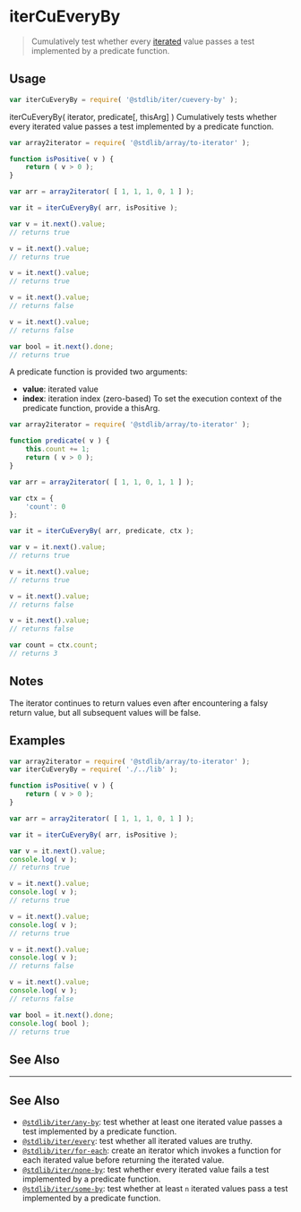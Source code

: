 <!--

@license Apache-2.0

Copyright (c) 2018 The Stdlib Authors.

Licensed under the Apache License, Version 2.0 (the "License");
you may not use this file except in compliance with the License.
You may obtain a copy of the License at

   http://www.apache.org/licenses/LICENSE-2.0

Unless required by applicable law or agreed to in writing, software
distributed under the License is distributed on an "AS IS" BASIS,
WITHOUT WARRANTIES OR CONDITIONS OF ANY KIND, either express or implied.
See the License for the specific language governing permissions and
limitations under the License.

-->

# iterCuEveryBy

> Cumulatively test whether every [iterated][mdn-iterator-protocol] value passes a test implemented by a predicate function.

<section class="intro">

</section>

<section class="usage">

## Usage

```javascript
var iterCuEveryBy = require( '@stdlib/iter/cuevery-by' );
```

iterCuEveryBy( iterator, predicate[, thisArg] )
Cumulatively tests whether every iterated value passes a test implemented by a predicate function.

```javascript
var array2iterator = require( '@stdlib/array/to-iterator' );

function isPositive( v ) {
    return ( v > 0 );
}

var arr = array2iterator( [ 1, 1, 1, 0, 1 ] );

var it = iterCuEveryBy( arr, isPositive );

var v = it.next().value;
// returns true

v = it.next().value;
// returns true

v = it.next().value;
// returns true

v = it.next().value;
// returns false

v = it.next().value;
// returns false

var bool = it.next().done;
// returns true
```

A predicate function is provided two arguments:

-   **value**: iterated value
-   **index**: iteration index (zero-based)
To set the execution context of the predicate function, provide a thisArg.

```javascript
var array2iterator = require( '@stdlib/array/to-iterator' );

function predicate( v ) {
    this.count += 1;
    return ( v > 0 );
}

var arr = array2iterator( [ 1, 1, 0, 1, 1 ] );

var ctx = {
    'count': 0
};

var it = iterCuEveryBy( arr, predicate, ctx );

var v = it.next().value;
// returns true

v = it.next().value;
// returns true

v = it.next().value;
// returns false

v = it.next().value;
// returns false

var count = ctx.count;
// returns 3

```


## Notes
The iterator continues to return values even after encountering a falsy return value, but all subsequent values will be false.


## Examples

```javascript
var array2iterator = require( '@stdlib/array/to-iterator' );
var iterCuEveryBy = require( './../lib' );

function isPositive( v ) {
    return ( v > 0 );
}

var arr = array2iterator( [ 1, 1, 1, 0, 1 ] );

var it = iterCuEveryBy( arr, isPositive );

var v = it.next().value;
console.log( v );
// returns true

v = it.next().value;
console.log( v );
// returns true

v = it.next().value;
console.log( v );
// returns true

v = it.next().value;
console.log( v );
// returns false

v = it.next().value;
console.log( v );
// returns false

var bool = it.next().done;
console.log( bool );
// returns true
```



## See Also
<section class="related">

* * *

## See Also

-   <span class="package-name">[`@stdlib/iter/any-by`][@stdlib/iter/any-by]</span><span class="delimiter">: </span><span class="description">test whether at least one iterated value passes a test implemented by a predicate function.</span>
-   <span class="package-name">[`@stdlib/iter/every`][@stdlib/iter/every]</span><span class="delimiter">: </span><span class="description">test whether all iterated values are truthy.</span>
-   <span class="package-name">[`@stdlib/iter/for-each`][@stdlib/iter/for-each]</span><span class="delimiter">: </span><span class="description">create an iterator which invokes a function for each iterated value before returning the iterated value.</span>
-   <span class="package-name">[`@stdlib/iter/none-by`][@stdlib/iter/none-by]</span><span class="delimiter">: </span><span class="description">test whether every iterated value fails a test implemented by a predicate function.</span>
-   <span class="package-name">[`@stdlib/iter/some-by`][@stdlib/iter/some-by]</span><span class="delimiter">: </span><span class="description">test whether at least `n` iterated values pass a test implemented by a predicate function.</span>

</section>

<!-- /.related -->

<!-- Section for all links. Make sure to keep an empty line after the `section` element and another before the `/section` close. -->

<section class="links">

[mdn-iterator-protocol]: https://developer.mozilla.org/en-US/docs/Web/JavaScript/Reference/Iteration_protocols#The_iterator_protocol

<!-- <related-links> -->

[@stdlib/iter/any-by]: https://github.com/stdlib-js/stdlib/tree/develop/lib/node_modules/%40stdlib/iter/any-by

[@stdlib/iter/every]: https://github.com/stdlib-js/stdlib/tree/develop/lib/node_modules/%40stdlib/iter/every

[@stdlib/iter/for-each]: https://github.com/stdlib-js/stdlib/tree/develop/lib/node_modules/%40stdlib/iter/for-each

[@stdlib/iter/none-by]: https://github.com/stdlib-js/stdlib/tree/develop/lib/node_modules/%40stdlib/iter/none-by

[@stdlib/iter/some-by]: https://github.com/stdlib-js/stdlib/tree/develop/lib/node_modules/%40stdlib/iter/some-by

<!-- </related-links> -->

</section>
